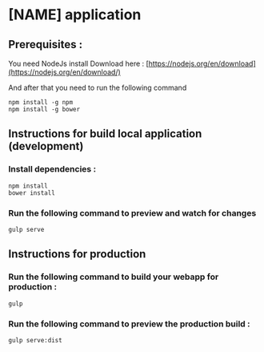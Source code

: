 # [NAME] application

## Prerequisites :
You need NodeJs install
Download here : [https://nodejs.org/en/download](https://nodejs.org/en/download/)

And after that you need to run the following command
```
npm install -g npm
npm install -g bower
```

## Instructions for build local application (development)

### Install dependencies :
```
npm install
bower install
```

### Run the following command to preview and watch for changes
```
gulp serve
```

## Instructions for production

### Run the following command to build your webapp for production :
```
gulp
```

### Run the following command to preview the production build :
```
gulp serve:dist
```
